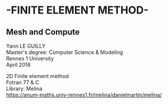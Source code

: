 # -FINITE ELEMENT METHOD-
## Mesh and Compute

Yann LE GUILLY  
Master's degree: Computer Science & Modeling  
Rennes 1 University  
April 2016  

2D Finite element method  
Fotran 77 & C  
Library: Melina  
https://anum-maths.univ-rennes1.fr/melina/danielmartin/melina/  


